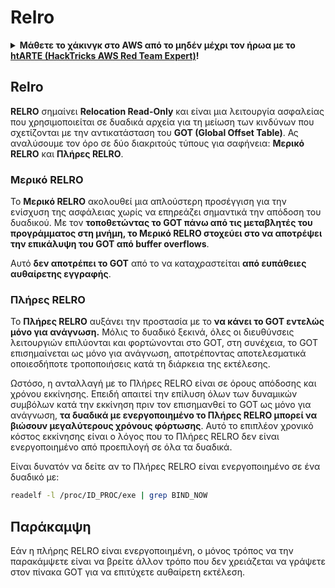 # Relro

<details>

<summary><strong>Μάθετε το χάκινγκ στο AWS από το μηδέν μέχρι τον ήρωα με το</strong> <a href="https://training.hacktricks.xyz/courses/arte"><strong>htARTE (HackTricks AWS Red Team Expert)</strong></a><strong>!</strong></summary>

Άλλοι τρόποι υποστήριξης του HackTricks:

* Αν θέλετε να δείτε την **εταιρεία σας διαφημισμένη στο HackTricks** ή να **κατεβάσετε το HackTricks σε μορφή PDF** ελέγξτε τα [**ΣΧΕΔΙΑ ΣΥΝΔΡΟΜΗΣ**](https://github.com/sponsors/carlospolop)!
* Αποκτήστε το [**επίσημο PEASS & HackTricks swag**](https://peass.creator-spring.com)
* Ανακαλύψτε [**την Οικογένεια PEASS**](https://opensea.io/collection/the-peass-family), τη συλλογή μας από αποκλειστικά [**NFTs**](https://opensea.io/collection/the-peass-family)
* **Εγγραφείτε στη** 💬 [**ομάδα Discord**](https://discord.gg/hRep4RUj7f) ή στη [**ομάδα τηλεγραφήματος**](https://t.me/peass) ή **ακολουθήστε** μας στο **Twitter** 🐦 [**@hacktricks\_live**](https://twitter.com/hacktricks\_live)**.**
* **Μοιραστείτε τα χάκινγκ κόλπα σας υποβάλλοντας PRs στα** [**HackTricks**](https://github.com/carlospolop/hacktricks) και [**HackTricks Cloud**](https://github.com/carlospolop/hacktricks-cloud) αποθετήρια του github.

</details>

## Relro

**RELRO** σημαίνει **Relocation Read-Only** και είναι μια λειτουργία ασφαλείας που χρησιμοποιείται σε δυαδικά αρχεία για τη μείωση των κινδύνων που σχετίζονται με την αντικατάσταση του **GOT (Global Offset Table)**. Ας αναλύσουμε τον όρο σε δύο διακριτούς τύπους για σαφήνεια: **Μερικό RELRO** και **Πλήρες RELRO**.

### **Μερικό RELRO**

Το **Μερικό RELRO** ακολουθεί μια απλούστερη προσέγγιση για την ενίσχυση της ασφάλειας χωρίς να επηρεάζει σημαντικά την απόδοση του δυαδικού. Με τον **τοποθετώντας το GOT πάνω από τις μεταβλητές του προγράμματος στη μνήμη, το Μερικό RELRO στοχεύει στο να αποτρέψει την επικάλυψη του GOT από buffer overflows**.&#x20;

Αυτό **δεν αποτρέπει το GOT** από το να καταχραστείται **από ευπάθειες αυθαίρετης εγγραφής**.

### **Πλήρες RELRO**

Το **Πλήρες RELRO** αυξάνει την προστασία με το **να κάνει το GOT εντελώς μόνο για ανάγνωση.** Μόλις το δυαδικό ξεκινά, όλες οι διευθύνσεις λειτουργιών επιλύονται και φορτώνονται στο GOT, στη συνέχεια, το GOT επισημαίνεται ως μόνο για ανάγνωση, αποτρέποντας αποτελεσματικά οποιεσδήποτε τροποποιήσεις κατά τη διάρκεια της εκτέλεσης.

Ωστόσο, η ανταλλαγή με το Πλήρες RELRO είναι σε όρους απόδοσης και χρόνου εκκίνησης. Επειδή απαιτεί την επίλυση όλων των δυναμικών συμβόλων κατά την εκκίνηση πριν τον επισημανθεί το GOT ως μόνο για ανάγνωση, **τα δυαδικά με ενεργοποιημένο το Πλήρες RELRO μπορεί να βιώσουν μεγαλύτερους χρόνους φόρτωσης**. Αυτό το επιπλέον χρονικό κόστος εκκίνησης είναι ο λόγος που το Πλήρες RELRO δεν είναι ενεργοποιημένο από προεπιλογή σε όλα τα δυαδικά.

Είναι δυνατόν να δείτε αν το Πλήρες RELRO είναι ενεργοποιημένο σε ένα δυαδικό με:
```bash
readelf -l /proc/ID_PROC/exe | grep BIND_NOW
```
## Παράκαμψη

Εάν η πλήρης RELRO είναι ενεργοποιημένη, ο μόνος τρόπος να την παρακάμψετε είναι να βρείτε άλλον τρόπο που δεν χρειάζεται να γράψετε στον πίνακα GOT για να επιτύχετε αυθαίρετη εκτέλεση.

